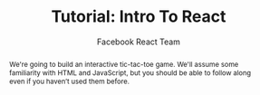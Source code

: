 ---
sections: [reactjs]
link: https://reactjs.org/tutorial/tutorial.html
title: "Tutorial: Intro To React"
author: "Facebook React Team"
publishedAt: 2017-12-28T00:00:00.000Z
type: [tutorial]
topics: [get_started]
suggestedBy: [andreamangano]
createdAt: 2018-03-20T22:43:57.231Z
reference: aHR0cHM6Ly9yZWFjdGpzLm9yZy90dXRvcmlhbC90dXRvcmlhbC5odG1s
slug: tutorial-intro-to-react-by-facebook-react-team
abstract: "We're going to build an interactive tic-tac-toe game. We'll assume some familiarity with HTML and JavaScript, but you should be able to follow along even if you haven’t used them before."
---